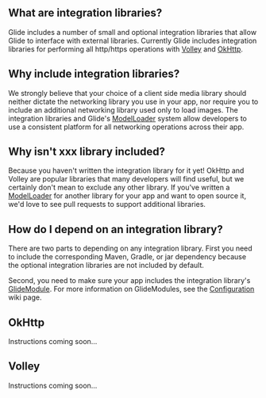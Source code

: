 ## What are integration libraries?
Glide includes a number of small and optional integration libraries that allow Glide to interface with external libraries. Currently Glide includes integration libraries for performing all http/https operations with [Volley][1] and [OkHttp][2].

## Why include integration libraries?
We strongly believe that your choice of a client side media library should neither dictate the networking library you use in your app, nor require you to include an additional networking library used only to load images. The integration libraries and Glide's [ModelLoader][4] system allow developers to use a consistent platform for all networking operations across their app.

## Why isn't xxx library included?
Because you haven't written the integration library for it yet! OkHttp and Volley are popular libraries that many developers will find useful, but we certainly don't mean to exclude any other library. If you've written a [ModelLoader][4] for another library for your app and want to open source it, we'd love to see pull requests to support additional libraries.

## How do I depend on an integration library?
There are two parts to depending on any integration library. First you need to include the corresponding Maven, Gradle, or jar dependency because the optional integration libraries are not included by default.

Second, you need to make sure your app includes the integration library's [GlideModule][5]. For more information on GlideModules, see the [Configuration][6] wiki page.

## OkHttp
Instructions coming soon...

## Volley
Instructions coming soon...

[1]: http://developer.android.com/training/volley/index.html
[2]: http://square.github.io/okhttp/
[3]: http://developer.android.com/reference/java/net/HttpURLConnection.html
[4]: http://bumptech.github.io/glide/javadocs/latest/com/bumptech/glide/load/model/ModelLoader.html
[5]: https://github.com/bumptech/glide/blob/master/library/src/main/java/com/bumptech/glide/module/GlideModule.java
[6]: https://github.com/bumptech/glide/wiki/Configuration